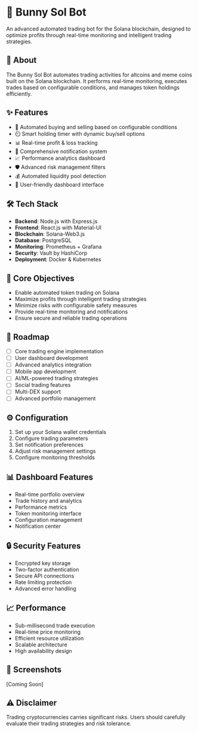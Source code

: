 # 🤖 Bunny Sol Bot

An advanced automated trading bot for the Solana blockchain, designed to optimize profits through real-time monitoring and intelligent trading strategies.

## 🎯 About
The Bunny Sol Bot automates trading activities for altcoins and meme coins built on the Solana blockchain. It performs real-time monitoring, executes trades based on configurable conditions, and manages token holdings efficiently.

## ✨ Features
- 🔄 Automated buying and selling based on configurable conditions
- ⏲️ Smart holding timer with dynamic buy/sell options
- 📊 Real-time profit & loss tracking
- 🔔 Comprehensive notification system
- 📈 Performance analytics dashboard
- 🛡️ Advanced risk management filters
- 💰 Automated liquidity pool detection
- 📱 User-friendly dashboard interface

## 🛠️ Tech Stack
- **Backend**: Node.js with Express.js
- **Frontend**: React.js with Material-UI
- **Blockchain**: Solana-Web3.js
- **Database**: PostgreSQL
- **Monitoring**: Prometheus + Grafana
- **Security**: Vault by HashiCorp
- **Deployment**: Docker & Kubernetes

## 🎯 Core Objectives
- Enable automated token trading on Solana
- Maximize profits through intelligent trading strategies
- Minimize risks with configurable safety measures
- Provide real-time monitoring and notifications
- Ensure secure and reliable trading operations

## 🚀 Roadmap
- [ ] Core trading engine implementation
- [ ] User dashboard development
- [ ] Advanced analytics integration
- [ ] Mobile app development
- [ ] AI/ML-powered trading strategies
- [ ] Social trading features
- [ ] Multi-DEX support
- [ ] Advanced portfolio management

## ⚙️ Configuration
1. Set up your Solana wallet credentials
2. Configure trading parameters
3. Set notification preferences
4. Adjust risk management settings
5. Configure monitoring thresholds

## 📊 Dashboard Features
- Real-time portfolio overview
- Trade history and analytics
- Performance metrics
- Token monitoring interface
- Configuration management
- Notification center

## 🔒 Security Features
- Encrypted key storage
- Two-factor authentication
- Secure API connections
- Rate limiting protection
- Advanced error handling

## 📈 Performance
- Sub-millisecond trade execution
- Real-time price monitoring
- Efficient resource utilization
- Scalable architecture
- High availability design

## 📱 Screenshots
[Coming Soon]

## ⚠️ Disclaimer
Trading cryptocurrencies carries significant risks. Users should carefully evaluate their trading strategies and risk tolerance.
